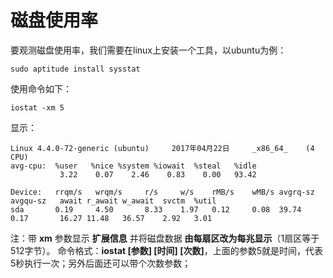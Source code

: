 磁盘使用率
==============================================================
要观测磁盘使用率，我们需要在linux上安装一个工具，以ubuntu为例：
```shell
sudo aptitude install sysstat
```
使用命令如下：
```shell
iostat -xm 5
```
显示：
```
Linux 4.4.0-72-generic (ubuntu) 	2017年04月22日 	_x86_64_	(4 CPU)
avg-cpu:  %user   %nice %system %iowait  %steal   %idle
           3.22    0.07    2.46    0.83    0.00   93.42

Device:   rrqm/s   wrqm/s     r/s     w/s    rMB/s    wMB/s avgrq-sz avgqu-sz   await r_await w_await  svctm  %util
sda       0.19     4.50       8.33    1.97   0.12     0.08  39.74    0.17       16.27 11.48   36.57    2.92   3.01
```
注：带 **xm** 参数显示 **扩展信息** 并将磁盘数据 **由每扇区改为每兆显示**（1扇区等于512字节）。
命令格式：**iostat [参数] [时间] [次数]**，上面的参数5就是时间，代表5秒执行一次；另外后面还可以带个次数参数；

